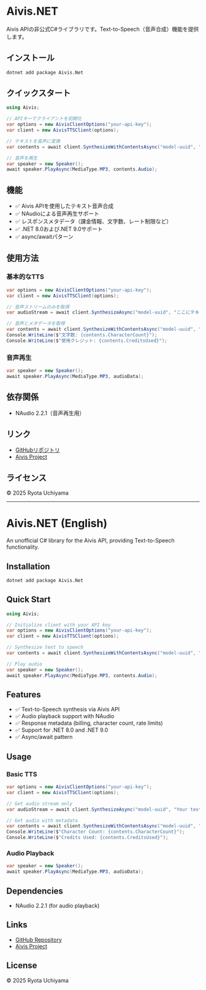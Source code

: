 # Aivis.NET

Aivis APIの非公式C#ライブラリです。Text-to-Speech（音声合成）機能を提供します。

## インストール

```bash
dotnet add package Aivis.Net
```

## クイックスタート

```csharp
using Aivis;

// APIキーでクライアントを初期化
var options = new AivisClientOptions("your-api-key");
var client = new AivisTTSClient(options);

// テキストを音声に変換
var contents = await client.SynthesizeWithContentsAsync("model-uuid", "こんにちは、世界！");

// 音声を再生
var speaker = new Speaker();
await speaker.PlayAsync(MediaType.MP3, contents.Audio);
```

## 機能

- ✅ Aivis APIを使用したテキスト音声合成
- ✅ NAudioによる音声再生サポート
- ✅ レスポンスメタデータ（課金情報、文字数、レート制限など）
- ✅ .NET 8.0および.NET 9.0サポート
- ✅ async/awaitパターン

## 使用方法

### 基本的なTTS

```csharp
var options = new AivisClientOptions("your-api-key");
var client = new AivisTTSClient(options);

// 音声ストリームのみを取得
var audioStream = await client.SynthesizeAsync("model-uuid", "ここにテキストを入力");

// 音声とメタデータを取得
var contents = await client.SynthesizeWithContentsAsync("model-uuid", "ここにテキストを入力");
Console.WriteLine($"文字数: {contents.CharacterCount}");
Console.WriteLine($"使用クレジット: {contents.CreditsUsed}");
```

### 音声再生

```csharp
var speaker = new Speaker();
await speaker.PlayAsync(MediaType.MP3, audioData);
```

## 依存関係

- NAudio 2.2.1（音声再生用）

## リンク

- [GitHubリポジトリ](https://github.com/Atoyr/Aivis-net)
- [Aivis Project](https://aivis-project.com)

## ライセンス

© 2025 Ryota Uchiyama

---

# Aivis.NET (English)

An unofficial C# library for the Aivis API, providing Text-to-Speech functionality.

## Installation

```bash
dotnet add package Aivis.Net
```

## Quick Start

```csharp
using Aivis;

// Initialize client with your API key
var options = new AivisClientOptions("your-api-key");
var client = new AivisTTSClient(options);

// Synthesize text to speech
var contents = await client.SynthesizeWithContentsAsync("model-uuid", "Hello, world!");

// Play audio
var speaker = new Speaker();
await speaker.PlayAsync(MediaType.MP3, contents.Audio);
```

## Features

- ✅ Text-to-Speech synthesis via Aivis API
- ✅ Audio playback support with NAudio
- ✅ Response metadata (billing, character count, rate limits)
- ✅ Support for .NET 8.0 and .NET 9.0
- ✅ Async/await pattern

## Usage

### Basic TTS

```csharp
var options = new AivisClientOptions("your-api-key");
var client = new AivisTTSClient(options);

// Get audio stream only
var audioStream = await client.SynthesizeAsync("model-uuid", "Your text here");

// Get audio with metadata
var contents = await client.SynthesizeWithContentsAsync("model-uuid", "Your text here");
Console.WriteLine($"Character Count: {contents.CharacterCount}");
Console.WriteLine($"Credits Used: {contents.CreditsUsed}");
```

### Audio Playback

```csharp
var speaker = new Speaker();
await speaker.PlayAsync(MediaType.MP3, audioData);
```

## Dependencies

- NAudio 2.2.1 (for audio playback)

## Links

- [GitHub Repository](https://github.com/Atoyr/Aivis-net)
- [Aivis Project](https://aivis-project.com)

## License

© 2025 Ryota Uchiyama